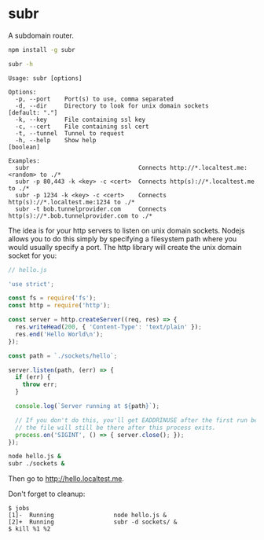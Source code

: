 # subr

A subdomain router.

```sh
npm install -g subr
```

```sh
subr -h
```

```
Usage: subr [options]

Options:
  -p, --port    Port(s) to use, comma separated
  -d, --dir     Directory to look for unix domain sockets                             [default: "."]
  -k, --key     File containing ssl key
  -c, --cert    File containing ssl cert
  -t, --tunnel  Tunnel to request
  -h, --help    Show help                                                                  [boolean]

Examples:
  subr                               Connects http://*.localtest.me:<random> to ./*
  subr -p 80,443 -k <key> -c <cert>  Connects http(s)://*.localtest.me to ./*
  subr -p 1234 -k <key> -c <cert>    Connects http(s)://*.localtest.me:1234 to ./*
  subr -t bob.tunnelprovider.com     Connects http(s)://*.bob.tunnelprovider.com to ./*
```

The idea is for your http servers to listen on unix domain sockets. Nodejs allows you to do this simply by specifying a filesystem path where you would usually specify a port. The http library will create the unix domain socket for you:

```js
// hello.js

'use strict';

const fs = require('fs');
const http = require('http');

const server = http.createServer((req, res) => {
  res.writeHead(200, { 'Content-Type': 'text/plain' });
  res.end('Hello World\n');
});

const path = `./sockets/hello`;

server.listen(path, (err) => {
  if (err) {
    throw err;
  }

  console.log(`Server running at ${path}`);

  // If you don't do this, you'll get EADDRINUSE after the first run because
  // the file will still be there after this process exits.
  process.on('SIGINT', () => { server.close(); });
});
```

```sh
node hello.js &
subr ./sockets &
```

Then go to http://hello.localtest.me.

Don't forget to cleanup:

```
$ jobs
[1]-  Running                 node hello.js &
[2]+  Running                 subr -d sockets/ &
$ kill %1 %2
```
